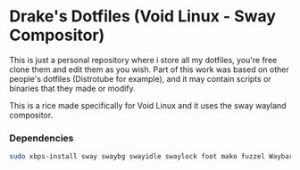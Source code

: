 # Drake's Dotfiles (Void Linux - Sway Compositor)

This is just a personal repository where i store all my dotfiles, you're free
clone them and edit them as you wish. Part of this work was based on other
people's dotfiles (Distrotube for example), and it may contain scripts or
binaries that they made or modify.

This is a rice made specifically for Void Linux and it uses the sway wayland
compositor.

### Dependencies
``` sh
sudo xbps-install sway swaybg swayidle swaylock foot mako fuzzel Waybar wl-clipboard wf-recorder cliphist pamixer brightnessctl playerctl xdg-desktop-portal-wlr xdg-desktop-portal-gtk wdisplays grim slurp gsettings-desktop-schemas
```
